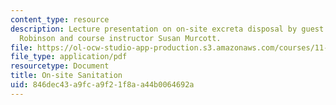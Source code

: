```yaml
---
content_type: resource
description: Lecture presentation on on-site excreta disposal by guest lecturer Brian
  Robinson and course instructor Susan Murcott.
file: https://ol-ocw-studio-app-production.s3.amazonaws.com/courses/11-479j-water-and-sanitation-infrastructure-in-developing-countries-spring-2007/846dec43a9fca9f21f8aa44b0064692a_lect12.pdf
file_type: application/pdf
resourcetype: Document
title: On-site Sanitation
uid: 846dec43-a9fc-a9f2-1f8a-a44b0064692a
---
```

